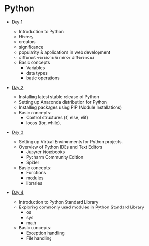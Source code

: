 # Python 

- [Day 1](markdown/day1.md)

  + Introduction to Python 
  + History
  + creators
  + significance 
  + popularity & applications in web development 
  + different versions &  minor differences
  + Basic concepts
    - Variables
    - data types 
    - basic operations

- [Day 2](markdown/day2.md)

  + Installing latest stable release of Python
  + Setting up Anaconda distribution for Python
  + Installing packages using PIP (Module Installations)
  + Basic concepts:
    - Control structures (if, else, elif)
    - loops (for, while).
  
- [Day 3](markdown/day3.md)

    + Setting up Virtual Environments for Python projects.
    + Overview of Python IDEs and Text Editors 
      - Jupyter Notebooks
      - Pycharm Community Edition
      - Spider 
    + Basic concepts: 
      - Functions
      - modules
      - libraries

- [Day 4](markdown/day4.md)

    + Introduction to Python Standard Library
    + Exploring commonly used modules in Python Standard Library
      - os
      - sys
      - math
    + Basic concepts:
      - Exception handling
      - File handling
